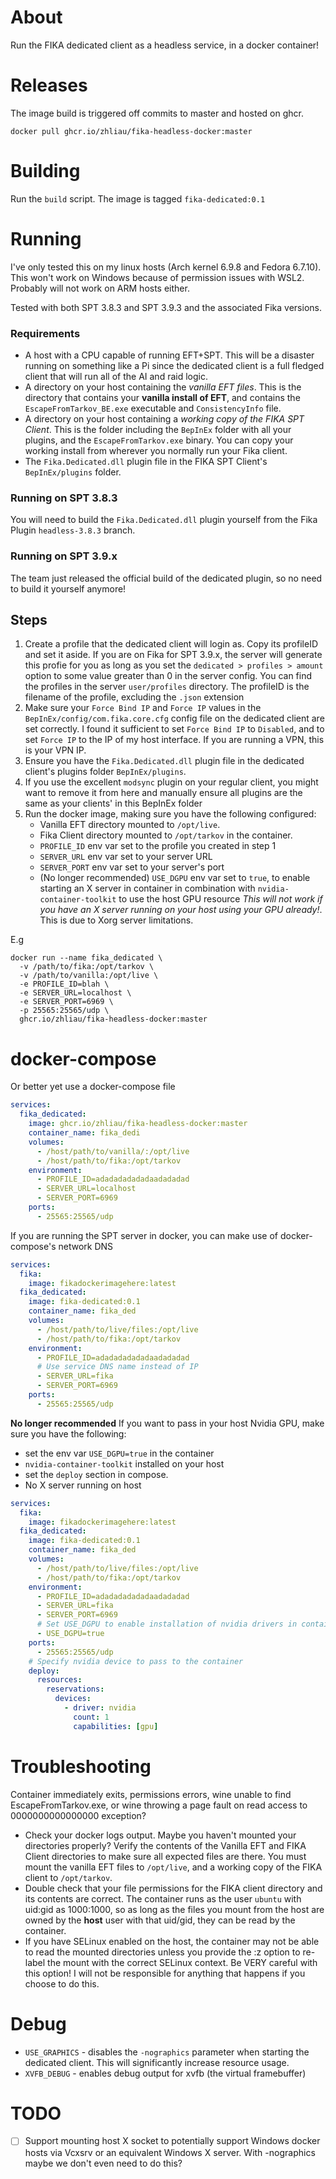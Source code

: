 # About
Run the FIKA dedicated client as a headless service, in a docker container!

# Releases
The image build is triggered off commits to master and hosted on ghcr.
```
docker pull ghcr.io/zhliau/fika-headless-docker:master
```

# Building
Run the `build` script. The image is tagged `fika-dedicated:0.1`

# Running
I've only tested this on my linux hosts (Arch kernel 6.9.8 and Fedora 6.7.10).
This won't work on Windows because of permission issues with WSL2.
Probably will not work on ARM hosts either.

Tested with both SPT 3.8.3 and SPT 3.9.3 and the associated Fika versions. 

### Requirements
- A host with a CPU capable of running EFT+SPT. This will be a disaster running on something like a Pi since the dedicated client is a full fledged client that will run all of the AI and raid logic.
- A directory on your host containing the *vanilla EFT files*. This is the directory that contains your **vanilla install of EFT**, and contains the `EscapeFromTarkov_BE.exe` executable and `ConsistencyInfo` file.
- A directory on your host containing a *working copy of the FIKA SPT Client*. This is the folder including the `BepInEx` folder with all your plugins, and the `EscapeFromTarkov.exe` binary. You can copy your working install from wherever you normally run your Fika client.
- The `Fika.Dedicated.dll` plugin file in the FIKA SPT Client's `BepInEx/plugins` folder.

### Running on SPT 3.8.3
You will need to build the `Fika.Dedicated.dll` plugin yourself from the Fika Plugin `headless-3.8.3` branch.

### Running on SPT 3.9.x
The team just released the official build of the dedicated plugin, so no need to build it yourself anymore!

## Steps
1. Create a profile that the dedicated client will login as. Copy its profileID and set it aside.
   If you are on Fika for SPT 3.9.x, the server will generate this profie for you as long as you set the `dedicated > profiles > amount` option to some value greater than 0 in the server config.
   You can find the profiles in the server `user/profiles` directory. The profileID is the filename of the profile, excluding the `.json` extension
2. Make sure your `Force Bind IP` and `Force IP` values in the `BepInEx/config/com.fika.core.cfg` config file on the dedicated client are set correctly.
   I found it sufficient to set `Force Bind IP` to `Disabled`, and to set `Force IP` to the IP of my host interface. If you are running a VPN, this is your VPN IP.
3. Ensure you have the `Fika.Dedicated.dll` plugin file in the dedicated client's plugins folder `BepInEx/plugins`.
4. If you use the excellent `modsync` plugin on your regular client, you might want to remove it from here and manually ensure all plugins are the same as your clients' in this BepInEx folder 
5. Run the docker image, making sure you have the following configured:
    - Vanilla EFT directory mounted to `/opt/live`.
    - Fika Client directory mounted to `/opt/tarkov` in the container.
    - `PROFILE_ID` env var set to the profile you created in step 1
    - `SERVER_URL` env var set to your server URL
    - `SERVER_PORT` env var set to your server's port
    - (No longer recommended) `USE_DGPU` env var set to `true`, to enable starting an X server in container in combination with `nvidia-container-toolkit` to use the host GPU resource
      *This will not work if you have an X server running on your host using your GPU already!*. This is due to Xorg server limitations.

E.g
```Shell
docker run --name fika_dedicated \
  -v /path/to/fika:/opt/tarkov \
  -v /path/to/vanilla:/opt/live \
  -e PROFILE_ID=blah \
  -e SERVER_URL=localhost \
  -e SERVER_PORT=6969 \
  -p 25565:25565/udp \
  ghcr.io/zhliau/fika-headless-docker:master
```

# docker-compose
Or better yet use a docker-compose file
```yaml
services:
  fika_dedicated:
    image: ghcr.io/zhliau/fika-headless-docker:master
    container_name: fika_dedi
    volumes:
      - /host/path/to/vanilla/:/opt/live
      - /host/path/to/fika:/opt/tarkov
    environment:
      - PROFILE_ID=adadadadadadaadadadad
      - SERVER_URL=localhost
      - SERVER_PORT=6969
    ports:
      - 25565:25565/udp
```

If you are running the SPT server in docker, you can make use of docker-compose's network DNS 
```yaml
services:
  fika:
    image: fikadockerimagehere:latest
  fika_dedicated:
    image: fika-dedicated:0.1
    container_name: fika_ded
    volumes:
      - /host/path/to/live/files:/opt/live
      - /host/path/to/fika:/opt/tarkov
    environment:
      - PROFILE_ID=adadadadadadaadadadad
      # Use service DNS name instead of IP
      - SERVER_URL=fika
      - SERVER_PORT=6969
    ports:
      - 25565:25565/udp
```

**No longer recommended**
If you want to pass in your host Nvidia GPU, make sure you have the following:
- set the env var `USE_DGPU=true` in the container
- `nvidia-container-toolkit` installed on your host
- set the `deploy` section in compose.
- No X server running on host
```yaml
services:
  fika:
    image: fikadockerimagehere:latest
  fika_dedicated:
    image: fika-dedicated:0.1
    container_name: fika_ded
    volumes:
      - /host/path/to/live/files:/opt/live
      - /host/path/to/fika:/opt/tarkov
    environment:
      - PROFILE_ID=adadadadadadaadadadad
      - SERVER_URL=fika
      - SERVER_PORT=6969
      # Set USE_DGPU to enable installation of nvidia drivers in container and start Xorg server on virtual tty
      - USE_DGPU=true
    ports:
      - 25565:25565/udp
    # Specify nvidia device to pass to the container
    deploy:
      resources:
        reservations:
          devices:
            - driver: nvidia
              count: 1
              capabilities: [gpu]
```

# Troubleshooting
Container immediately exits, permissions errors, wine unable to find EscapeFromTarkov.exe, or wine throwing a page fault on read access to 0000000000000000 exception?

- Check your docker logs output. Maybe you haven't mounted your directories properly? Verify the contents of the Vanilla EFT and FIKA Client directories to make sure all expected files are there. You must mount the vanilla EFT files to `/opt/live`, and a working copy of the FIKA client to `/opt/tarkov`.
- Double check that your file permissions for the FIKA client directory and its contents are correct. The container runs as the user `ubuntu` with uid:gid as 1000:1000, so as long as the files you mount from the host are owned by the **host** user with that uid/gid,
  they can be read by the container.
- If you have SELinux enabled on the host, the container may not be able to read the mounted directories unless you provide the :z option to re-label the mount with the correct SELinux context.
  Be VERY careful with this option! I will not be responsible for anything that happens if you choose to do this.

# Debug
- `USE_GRAPHICS` - disables the `-nographics` parameter when starting the dedicated client. This will significantly increase resource usage.
- `XVFB_DEBUG` - enables debug output for xvfb (the virtual framebuffer)

# TODO
- [ ] Support mounting host X socket to potentially support Windows docker hosts via Vcxsrv or an equivalent Windows X server. With -nographics maybe we don't even need to do this?
